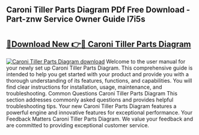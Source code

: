 ## Caroni Tiller Parts Diagram PDf Free Download - Part-znw Service Owner Guide l7i5s

# <h2><a href="http://dfkahh.blite.top/?on=Caroni+Tiller+Parts+Diagram">🔗Download New 👉🔴 Caroni Tiller Parts Diagram</a></h2>

[![Caroni Tiller Parts Diagram download](https://i.imgur.com/lujVjoI.png)](http://dfkahh.blite.top/?on=Caroni+Tiller+Parts+Diagram)
Welcome to the user manual for your newly set up Caroni Tiller Parts Diagram. This comprehensive guide is intended to help you get started with your product and provide you with a thorough understanding of its features, functions, and capabilities. You will find clear instructions for installation, usage, maintenance, and troubleshooting. Common Questions Caroni Tiller Parts Diagram This section addresses commonly asked questions and provides helpful troubleshooting tips. Your new Caroni Tiller Parts Diagram features a powerful engine and innovative features for exceptional performance. Your Feedback Matters Caroni Tiller Parts Diagram. We value your feedback and are committed to providing exceptional customer service.
